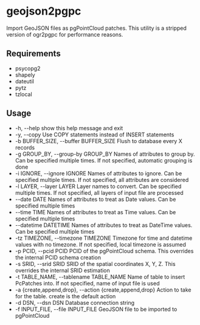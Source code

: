 # geojson2pgpc

Import GeoJSON files as pgPointCloud patches. This utility is a stripped version of ogr2pgpc for performance reasons.

## Requirements

* psycopg2
* shapely
* dateutil
* pytz
* tzlocal

## Usage

* -h, --help
  show this help message and exit
* -y, --copy
Use COPY statements instead of INSERT statements
* -b BUFFER_SIZE, --buffer BUFFER_SIZE
Flush to database every X records
* -g GROUP_BY, --group-by GROUP_BY
Names of attributes to group by. Can be specified
multiple times. If not specified, automatic grouping
is done
* -i IGNORE, --ignore IGNORE
Names of attributes to ignore. Can be specified
multiple times. If not specified, all attributes are
considered
* -l LAYER, --layer LAYER
Layer names to convert. Can be specified multiple
times. If not specified, all layers of input file are
processed
* --date DATE
Names of attributes to treat as Date values. Can be
specified multiple times
* --time TIME
Names of attributes to treat as Time values. Can be
specified multiple times
* --datetime DATETIME
Names of attributes to treat as DateTime values. Can
be specified multiple times
* -tz TIMEZONE, --timezone TIMEZONE
Timezone for time and datetime values with no
timezone. If not specified, local timezone is assumed
* -p PCID, --pcid PCID
PCID of the pgPointCloud schema. This overrides the
internal PCID schema creation
* -s SRID, --srid SRID
SRID of the spatial coordinates X, Y, Z. This
overrides the internal SRID estimation
* -t TABLE_NAME, --tablename TABLE_NAME
Name of table to insert PcPatches into. If not
specified, name of input file is used
* -a {create,append,drop}, --action {create,append,drop}
Action to take for the table. create is the default action
* -d DSN, --dsn DSN
Database connection string
* -f INPUT_FILE, --file INPUT_FILE
GeoJSON file to be imported to pgPointCloud

